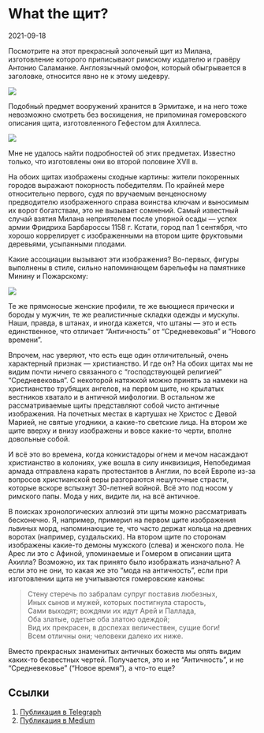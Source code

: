 # What the щит?

<p class="text-end time-holder"><time>2021-09-18</time></p>

Посмотрите на этот прекрасный золоченый щит из Милана, изготовление
которого приписывают римскому издателю и гравёру Антонио Саламанке.
Англоязычный омофон, который обыгрывается в заголовке, относится явно
не к этому шедевру.

![](content/img/PikKCPOxLjJ_vL_8.jpg)

Подобный предмет вооружений хранится в Эрмитаже, и на него тоже
невозможно смотреть без восхищения, не припоминая гомеровского описания
щита, изготовленного Гефестом для Ахиллеса.

![](content/img/D81diVCHXO6X9Vsv.jpg)

Мне не удалось найти подробностей об этих предметах. Известно только,
что изготовлены они во второй половине XVII в.

На обоих щитах изображены сходные картины: жители покоренных городов
выражают покорность победителям. По крайней мере относительно первого,
судя по вручаемым венценосному предводителю изображенного справа
воинства ключам и выносимым их ворот богатствам, это не вызывает
сомнений. Самый известный случай взятия Милана неприятелем после
упорной осады — успех армии Фридриха Барбароссы 1158 г. Кстати, город
пал 1 сентября, что хорошо коррелирует с изображенными на втором щите
фруктовыми деревьями, усыпанными плодами.

Какие ассоциации вызывают эти изображения? Во-первых, фигуры выполнены
в стиле, сильно напоминающем барельефы на памятнике Минину и
Пожарскому:

![](content/img/Rddllalb1LyltjMh.jpg)

Те же прямоносые женские профили, те же вьющиеся прически и бороды у
мужчин, те же реалистичные складки одежды и мускулы. Наши, правда, в
штанах, и иногда кажется, что штаны — это и есть единственное, что
отличает “Античность” от “Средневековья” и “Нового времени”.

Впрочем, нас уверяют, что есть еще один отличительный, очень
характерный признак — христианство. И где он? На обоих щитах мы не
видим почти ничего связанного с “господствующей религией”
“Средневековья”. С некоторой натяжкой можно принять за намеки на
христианство трубящих ангелов, на первом щите, но крылатых вестников
хватало и в античной мифологии. В остальном же рассматриваемые щиты
представляют собой чисто античные изображения. На почетных местах в
картушах не Христос с Девой Марией, не святые угодники, а какие-то
светские лица. На втором же щите вверху и внизу изображены и вовсе
какие-то черти, вполне довольные собой.

И всё это во времена, когда конкистадоры огнем и мечом насаждают
христианство в колониях, уже вошла в силу инквизиция, Непобедимая
армада отправлена карать протестантов в Англии, по всей Европе из-за
вопросов христианской веры разгораются нешуточные страсти, которые
вскоре вспыхнут 30-летней войной. Всё это под носом у римского папы.
Мода у них, видите ли, на всё античное.

В поисках хронологических аллюзий эти щиты можно рассматривать
бесконечно. Я, например, примерил на первом щите изображения львиных
морд, напоминающие те, что часто держат кольца на древних воротах
(например, суздальских). На втором щите по сторонам изображены какие-то
демоны мужского (слева) и женского пола. Не Арес ли это с Афиной,
упоминаемые и Гомером в описании щита Ахилла? Возможно, их так принято
было изображать изначально? А если это не они, то какая же это “мода на
античность”, если при изготовлении щита не учитываются гомеровские
каноны:

> Стену стеречь по забралам супруг поставив любезных,<br>
> Иных сынов и мужей, которых постигнула старость,<br>
> Сами выходят; вождями их идут Арей и Паллада,<br>
> Оба златые, одетые оба златою одеждой;<br>
> Вид их прекрасен, в доспехах величествен, сущие боги!<br>
> Всем отличны они; человеки далеко их ниже.<br>

Вместо прекрасных знаменитых античных божеств мы опять видим каких-то
безвестных чертей. Получается, это и не “Античность”, и не
“Средневековье” (“Новое время”), а что-то еще?

## Ссылки

1. [Публикация в Telegraph](https://telegra.ph/What-the-shchit-09-18)
1. [Публикация в Medium](https://yababay.medium.com/what-the-щит-a6098afd435c)